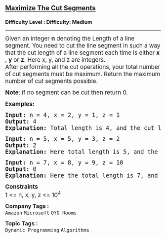 <h2><a href="https://www.geeksforgeeks.org/problems/cutted-segments1642/1">Maximize The Cut Segments</a></h2><h3>Difficulty Level : Difficulty: Medium</h3><hr><div class="problems_problem_content__Xm_eO"><p><span style="font-size: 14pt;">Given an integer <strong>n</strong> denoting the Length of a line segment. You need to cut the line segment in such&nbsp;a way that the cut length of a line segment each time is either <strong>x</strong> , <strong>y</strong> or <strong>z</strong>. Here x, y, and z are integers.<br>After performing&nbsp;all the cut operations, your<strong> </strong>total number of cut segments must be maximum. Return the maximum number of cut segments possible.</span></p>
<p><span style="font-size: 14pt;"><strong>Note</strong>:&nbsp;if no segment can be cut then return 0.</span></p>
<p><span style="font-size: 14pt;"><strong>Examples:</strong></span></p>
<pre><span style="font-size: 14pt;"><strong>Input: </strong>n = 4, x = 2, y = 1, z = 1
<strong>Output: </strong>4<strong>
Explanation: </strong>Total length is 4, and the cut lengths are 2, 1 and 1.&nbsp; We can make maximum 4 segments each of length 1.
</span></pre>
<pre><span style="font-size: 14pt;"><strong>Input: </strong>n = 5, x = 5, y = 3, z = 2
<strong>Output: </strong>2<strong>
Explanation: </strong>Here total length is 5, and the cut lengths are 5, 3 and 2. We can make two segments of lengths 3 and 2.<br></span></pre>
<pre><span style="font-size: 14pt;"><strong>Input: </strong>n = 7, x = 8, y = 9, z = 10
<strong>Output: </strong>0<strong>
Explanation: </strong>Here the total length is 7, and the cut lengths are 8, 9, and 10. We cannot cut the segment into lengths that fully utilize the segment, so the output is 0.</span></pre>
<p><span style="font-size: 14pt;"><strong>Constraints</strong><br>1 &lt;= n, x, y, z &lt;= 10<sup>4</sup></span></p></div><p><span style=font-size:18px><strong>Company Tags : </strong><br><code>Amazon</code>&nbsp;<code>Microsoft</code>&nbsp;<code>OYO Rooms</code>&nbsp;<br><p><span style=font-size:18px><strong>Topic Tags : </strong><br><code>Dynamic Programming</code>&nbsp;<code>Algorithms</code>&nbsp;